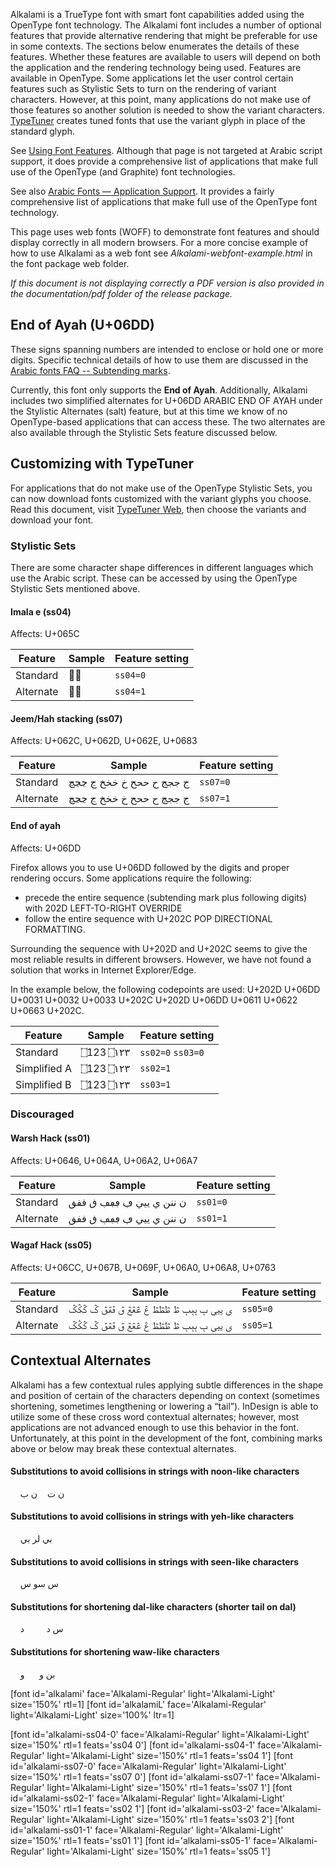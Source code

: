 
Alkalami is a TrueType font with smart font capabilities added using the OpenType font technology. The Alkalami font includes a number of optional features that provide alternative rendering that might be preferable for use in some contexts. The sections below enumerates the details of these features. Whether these features are available to users will depend on both the application and the rendering technology being used. Features are available in OpenType. Some applications let the user control certain features such as Stylistic Sets to turn on the rendering of variant characters. However, at this point, many applications do not make use of those features so another solution is needed to show the variant characters. [TypeTuner](http://scripts.sil.org/ttw/fonts2go.cgi) creates tuned fonts that use the variant glyph in place of the standard glyph. 

See [Using Font Features](https://software.sil.org/fonts/features/). Although that page is not targeted at Arabic script support, it does provide a comprehensive list of applications that make full use of the OpenType (and Graphite) font technologies.

See also [Arabic Fonts — Application Support](http://software.sil.org/arabicfonts/support/application-support/). It provides a fairly comprehensive list of applications that make full use of the OpenType font technology.

This page uses web fonts (WOFF) to demonstrate font features and should display correctly in all modern browsers. For a more concise example of how to use Alkalami as a web font see *Alkalami-webfont-example.html* in the font package web folder. 

*If this document is not displaying correctly a PDF version is also provided in the documentation/pdf folder of the release package.*

## End of Ayah (U+06DD)

These signs spanning numbers are intended to enclose or hold one or more digits. Specific technical details of how to use them are discussed in the [Arabic fonts FAQ -- Subtending marks](http://software.sil.org/arabicfonts/support/faq#Ayah).

Currently, this font only supports the **End of Ayah**. Additionally, Alkalami includes two simplified alternates for U+06DD ARABIC END OF AYAH under the Stylistic Alternates (salt) feature, but at this time we know of no OpenType-based applications that can access these. The two alternates are also available through the Stylistic Sets feature discussed below.


## Customizing with TypeTuner

For applications that do not make use of the OpenType Stylistic Sets, you can now download fonts customized with the variant glyphs you choose. Read this document, visit [TypeTuner Web](http://scripts.sil.org/ttw/fonts2go.cgi), then choose the variants and download your font.

### Stylistic Sets

There are some character shape differences in different languages which use the Arabic script. These can be accessed by using the OpenType Stylistic Sets mentioned above.  


#### Imala e (ss04)

<span class='affects'>Affects: U+065C</span>

Feature | Sample | Feature setting
------------- | ------ | -------------
Standard | <span dir="rtl" class='alkalami-ss04-0-R normal'>بٜ</span>| `ss04=0`
Alternate | <span dir="rtl" class='alkalami-ss04-1-R normal'>بٜ</span>| `ss04=1`

#### Jeem/Hah stacking (ss07)

<span class='affects'>Affects: U+062C, U+062D, U+062E, U+0683</span>

Feature | Sample | Feature setting
------------- | ------ | -------------
Standard | <span dir="rtl" class='alkalami-ss07-0-R normal'>ج ججج ح ححح خ خخخ ڃ ڃڃڃ</span>| `ss07=0`
Alternate | <span dir="rtl" class='alkalami-ss07-1-R normal'>ج ججج ح ححح خ خخخ ڃ ڃڃڃ</span>| `ss07=1`

#### End of ayah 

<span class='affects'>Affects: U+06DD</span>

Firefox allows you to use U+06DD followed by the digits and proper rendering occurs. Some applications require the following:

* precede the entire sequence (subtending mark plus following digits) with 202D LEFT-TO-RIGHT OVERRIDE
* follow the entire sequence with U+202C POP DIRECTIONAL FORMATTING.

Surrounding the sequence with U+202D and U+202C seems to give the most reliable results in different browsers. However, we have not found a solution that works in Internet Explorer/Edge.

In the example below, the following codepoints are used: U+202D U+06DD U+0031 U+0032 U+0033 U+202C U+202D U+06DD U+0611 U+0622 U+0663 U+202C.

Feature | Sample | Feature setting
------------- | ------ | ------------- 
Standard     | <span dir="rtl" class='alkalami-R normal'>&#x202D;&#x6DD;&#x31;&#x32;&#x33;&#x202C; &#x202D;&#x6DD;&#x0661;&#x0662;&#x0663;&#x202C;</span> | `ss02=0` `ss03=0`
Simplified A | <span dir="rtl" class='alkalami-ss02-1-R normal'>&#x202D;&#x6DD;&#x31;&#x32;&#x33;&#x202C; &#x202D;&#x6DD;&#x0661;&#x0662;&#x0663;&#x202C;</span>| `ss02=1`
Simplified B | <span dir="rtl" class='alkalami-ss03-2-R normal'>&#x202D;&#x6DD;&#x31;&#x32;&#x33;&#x202C; &#x202D;&#x6DD;&#x0661;&#x0662;&#x0663;&#x202C;</span>| `ss03=1`


### Discouraged

#### Warsh Hack (ss01)

<span class='affects'>Affects: U+0646, U+064A, U+06A2, U+06A7</span>

Feature | Sample | Feature setting
------------- | ------ | ------------- 
Standard      | <span dir="rtl" class='alkalami-R normal'>ن ننن      ي ييي      ڢ ڢڢڢ      ڧ ڧڧڧ </span>| `ss01=0`
Alternate     | <span dir="rtl" class='alkalami-ss01-1-R normal'>ن ننن      ي ييي      ڢ ڢڢڢ      ڧ ڧڧڧ </span>| `ss01=1`

#### Wagaf Hack (ss05)

<span class='affects'>Affects: U+06CC, U+067B, U+069F, U+06A0, U+06A8, U+0763</span>

Feature | Sample | Feature setting
------------- | ------ | ------------- 
Standard      | <span dir="rtl" class='alkalami-R normal'>ی ییی      ٻ ٻٻٻ      ڟ ڟڟڟ      ڠ ڠڠڠ      ڨ ڨڨڨ      ݣ ݣݣݣ </span>| `ss05=0`
Alternate     | <span dir="rtl" class='alkalami-ss05-1-R normal'>ی ییی      ٻ ٻٻٻ      ڟ ڟڟڟ      ڠ ڠڠڠ      ڨ ڨڨڨ      ݣ ݣݣݣ </span>| `ss05=1`

## Contextual Alternates

Alkalami has a few contextual rules applying subtle differences in the shape and position of certain of the characters depending on context (sometimes shortening, sometimes lengthening or lowering a “tail”). InDesign is able to utilize some of these cross word contextual alternates; however, most applications are not advanced enough to use this behavior in the font. Unfortunately, at this point in the development of the font, combining marks above or below may break these contextual alternates.

#### Substitutions to avoid collisions in strings with noon-like characters

&#x00A0;&#x00A0;&#x00A0;&#x00A0;<span dir="rtl" class='alkalami-R normal'>&#x0646;&#x0020;&#x062a;&#x00a0;&#x00a0;&#x00a0;&#x00a0;&#x0646;&#x0020;&#x0628;</span>

#### Substitutions to avoid collisions in strings with yeh-like characters

&#x00A0;&#x00A0;&#x00A0;&#x00A0;<span dir="rtl" class='alkalami-R normal'>&#x0628;&#x064a;&#x0020;&#x0644;&#x0631;&#x0020;&#x0628;&#x064a;</span>

#### Substitutions to avoid collisions in strings with seen-like characters

&#x00A0;&#x00A0;&#x00A0;&#x00A0;<span dir="rtl" class='alkalami-R normal'>&#x0633;&#x0020;&#x0633;&#x0648;&#x0020;&#x0633;</span>

#### Substitutions for shortening dal-like characters (shorter tail on dal)

&#x00A0;&#x00A0;&#x00A0;&#x00A0;<span dir="rtl" class='alkalami-R normal'>&#x0633;&#x0020;&#x062f;&#x00a0;&#x00a0;&#x00a0;&#x00a0;&#x00a0;&#x00a0;&#x00a0;&#x00a0;&#x00a0;&#x062f;</span>

#### Substitutions for shortening waw-like characters

&#x00A0;&#x00A0;&#x00A0;&#x00A0;<span dir="rtl" class='alkalami-R normal'>&#x0628;&#x0646;&#x0020;&#x0648;&#x00a0;&#x00a0;&#x00a0;&#x00a0;&#x00a0;&#x00a0;&#x0648;</span>


   


[font id='alkalami' face='Alkalami-Regular' light='Alkalami-Light' size='150%' rtl=1]
[font id='alkalamiL' face='Alkalami-Regular' light='Alkalami-Light' size='100%' ltr=1]



[font id='alkalami-ss04-0' face='Alkalami-Regular' light='Alkalami-Light' size='150%' rtl=1 feats='ss04 0']
[font id='alkalami-ss04-1' face='Alkalami-Regular' light='Alkalami-Light' size='150%' rtl=1 feats='ss04 1']
[font id='alkalami-ss07-0' face='Alkalami-Regular' light='Alkalami-Light' size='150%' rtl=1 feats='ss07 0']
[font id='alkalami-ss07-1' face='Alkalami-Regular' light='Alkalami-Light' size='150%' rtl=1 feats='ss07 1']
[font id='alkalami-ss02-1' face='Alkalami-Regular' light='Alkalami-Light' size='150%' rtl=1 feats='ss02 1']
[font id='alkalami-ss03-2' face='Alkalami-Regular' light='Alkalami-Light' size='150%' rtl=1 feats='ss03 2']
[font id='alkalami-ss01-1' face='Alkalami-Regular' light='Alkalami-Light' size='150%' rtl=1 feats='ss01 1']
[font id='alkalami-ss05-1' face='Alkalami-Regular' light='Alkalami-Light' size='150%' rtl=1 feats='ss05 1']

